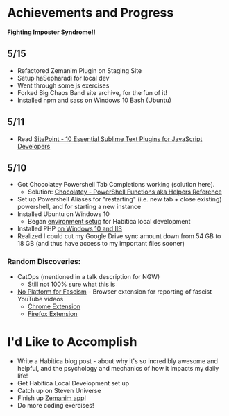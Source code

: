 # Achievements and Progress

**Fighting Imposter Syndrome!!**

## 5/15
* Refactored Zemanim Plugin on Staging Site
* Setup haSepharadi for local dev
* Went through some js exercises
* Forked Big Chaos Band site archive, for the fun of it!
* Installed npm and sass on Windows 10 Bash (Ubuntu)

## 5/11
* Read [SitePoint - 10 Essential Sublime Text Plugins for JavaScript Developers](https://www.sitepoint.com/essential-sublime-text-javascript-plugins/)

## 5/10
* Got Chocolatey Powershell Tab Completions working (solution here). 
    * Solution: [Chocolatey - PowerShell Functions aka Helpers Reference](https://chocolatey.org/docs/helpers-reference)
* Set up Powershell Aliases for "restarting" (i.e. new tab + close existing) powershell, and for starting a new instance
* Installed Ubuntu on Windows 10
    * Began [environment setup](https://github.com/lunacodes/zemanim-mod) for Habitica local development
* Installed PHP [on Windows 10 and IIS](https://jamesmccaffrey.wordpress.com/2017/01/26/installing-php-on-windows-10-and-iis/)
* Realized I could cut my Google Drive sync amount down from 54 GB to 18 GB (and thus have access to my important files sooner)

### Random Discoveries:
* CatOps (mentioned in a talk description for NGW)
    * Still not 100% sure what this is
* [No Platform for Fascism](https://wiki.macc.nyc/wiki/No_Platform) - Browser extension for reporting of fascist YouTube videos
    * [Chrome Extension](https://chrome.google.com/webstore/detail/no-platform-for-fascism-t/khpfcpkmoldaeiknfjcgjfcnkojobicd)
    * [Firefox Extension](https://addons.mozilla.org/en-US/firefox/addon/no-platform-for-fascism-tools/)

# I'd Like to Accomplish
* Write a Habitica blog post - about why it's so incredibly awesome and helpful, and the psychology and mechanics of how it impacts my daily life!
* Get Habitica Local Development set up 
* Catch up on Steven Universe
* Finish up [Zemanim app](https://github.com/lunacodes/zemanim-mod)!
* Do more coding exercises!